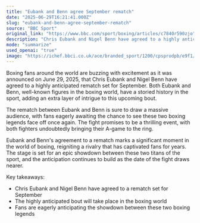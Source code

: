 ```yaml
---
title: "Eubank and Benn agree September rematch"
date: "2025-06-29T16:21:41.000Z"
slug: "eubank-and-benn-agree-september-rematch"
source: "BBC Sport"
original_link: "https://www.bbc.com/sport/boxing/articles/c7840r590zjo"
description: "Chris Eubank and Nigel Benn have agreed to a highly anticipated rematch in September, reigniting a storied rivalry in the boxing world."
mode: "summarize"
used_openai: "true"
image: "https://ichef.bbci.co.uk/ace/branded_sport/1200/cpsprodpb/e9f1/live/4d9d2c40-550c-11f0-8485-7bd50fa63665.jpg"
---
```


Boxing fans around the world are buzzing with excitement as it was announced on June 29, 2025, that Chris Eubank and Nigel Benn have agreed to a highly anticipated rematch set for September. Both Eubank and Benn, well-known figures in the boxing world, have a storied history in the sport, adding an extra layer of intrigue to this upcoming bout.

The rematch between Eubank and Benn is sure to draw a massive audience, with fans eagerly awaiting the chance to see these two boxing legends face off once again. The fight promises to be a thrilling event, with both fighters undoubtedly bringing their A-game to the ring.

Eubank and Benn's agreement to a rematch marks a significant moment in the world of boxing, reigniting a rivalry that has captivated fans for years. The stage is set for an epic showdown between these two titans of the sport, and the anticipation continues to build as the date of the fight draws nearer.

Key takeaways:
- Chris Eubank and Nigel Benn have agreed to a rematch set for September
- The highly anticipated bout will take place in the boxing world
- Fans are eagerly anticipating the showdown between these two boxing legends